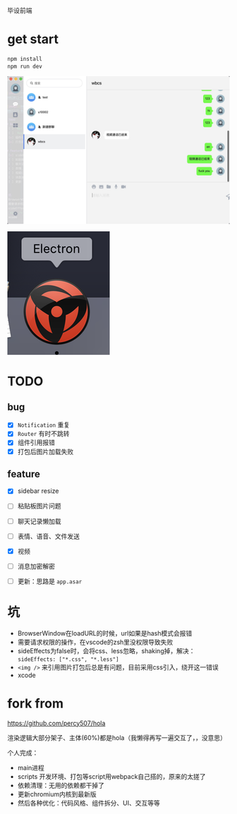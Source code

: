 毕设前端

# get start
```sh
npm install
npm run dev
```

![image](./public/chat.png)

![image](./public/dev-icon.png)

# TODO
## bug
+ [x] `Notification` 重复
+ [x] `Router` 有时不跳转
+ [x] 组件引用报错
+ [x] 打包后图片加载失败

## feature
+ [x] sidebar resize
+ [ ] 粘贴板图片问题
+ [ ] 聊天记录懒加载
+ [ ] 表情、语音、文件发送
+ [x] 视频
+ [ ] 消息加密解密
+ [ ] 更新：思路是 `app.asar`


# 坑
+ BrowserWindow在loadURL的时候，url如果是hash模式会报错
+ 需要请求权限的操作，在vscode的zsh里没权限导致失败
+ sideEffects为false时，会将css、less忽略，shaking掉，解决：`sideEffects: ["*.css", "*.less"]`
+ `<img />` 来引用图片打包后总是有问题，目前采用css引入，绕开这一错误
+ xcode

# fork from 
https://github.com/percy507/hola

渲染逻辑大部分架子、主体(60%)都是hola（我懒得再写一遍交互了，，没意思）

个人完成：
+ main进程
+ scripts 开发环境、打包等script用webpack自己搭的，原来的太搓了
+ 依赖清理：无用的依赖都干掉了
+ 更新chromium内核到最新版
+ 然后各种优化：代码风格、组件拆分、UI、交互等等
